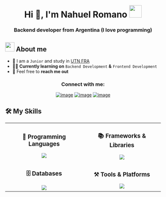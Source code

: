 <h1 align="center">Hi 👋, I'm Nahuel Romano <img width="40" src="https://emoji.gg/assets/emoji/7333-parrotdance.gif"></h1>
<h3 align="center">Backend developer from Argentina (I love programming)</h3>
<!--About Me-->

## <picture><img src = "https://github.com/7oSkaaa/7oSkaaa/blob/main/Images/about_me.gif?raw=true" width = 30px></picture> About me

- :school: I am a `Junior` and study in [UTN FRA](https://utn.edu.ar/es/)
- :technologist: **Currently learning on** `Backend Development` **&** `Frontend Development`
- :email: Feel free to **reach me out**<br>

<h3 align="center">Connect with me:</h3>
<div align="center">

[![image](https://img.shields.io/badge/LinkedIn-2962c4?style=for-the-badge&logo=linkedin&logoColor=white)](https://www.linkedin.com/in/osvaldx)
[![image](https://img.shields.io/badge/Discord-5865F2.svg?style=for-the-badge&logo=Discord&logoColor=white)](https://discord.com/users/1141746983053303820)
[![image](https://img.shields.io/badge/Gmail-c43c37?style=for-the-badge&logo=gmail&logoColor=white)](mailto:romanonahuel24@gmail.com)
  
</div>

## 🛠️ My Skills

<div align="center">

<table>
  <tr>
    <td align="center" width="50%">
      <h3>🐍 Programming Languages</h3>
      <img src="https://skillicons.dev/icons?i=python,java,cs,typescript,javascript,html,css" />
    </td>
    <td align="center" width="50%">
      <h3>📚 Frameworks & Libraries</h3>
      <img src="https://skillicons.dev/icons?i=angular,nodejs,express,spring,tailwind" />
    </td>
  </tr>
  <tr>
    <td align="center" width="50%">
      <h3>🗄️ Databases</h3>
      <img src="https://skillicons.dev/icons?i=mysql,mongodb,supabase" />
    </td>
    <td align="center" width="50%">
      <h3>⚒️ Tools & Platforms</h3>
      <img src="https://skillicons.dev/icons?i=git,github,vscode,visualstudio,linux" />
    </td>
  </tr>
</table>

</div>

